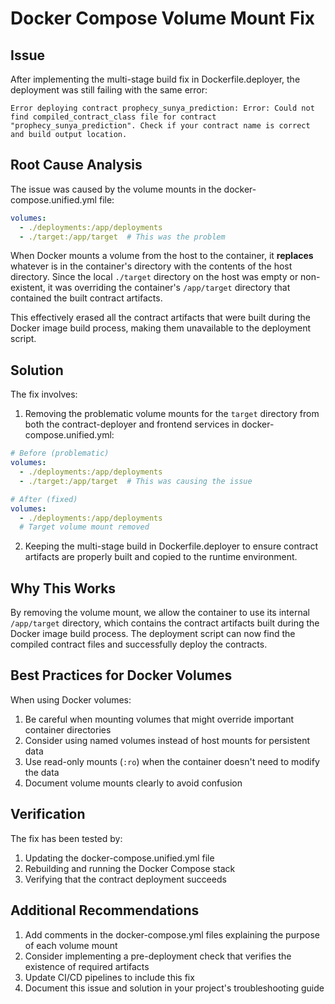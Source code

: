 # Docker Compose Volume Mount Fix

## Issue
After implementing the multi-stage build fix in Dockerfile.deployer, the deployment was still failing with the same error:
```
Error deploying contract prophecy_sunya_prediction: Error: Could not find compiled_contract_class file for contract "prophecy_sunya_prediction". Check if your contract name is correct and build output location.
```

## Root Cause Analysis
The issue was caused by the volume mounts in the docker-compose.unified.yml file:
```yaml
volumes:
  - ./deployments:/app/deployments
  - ./target:/app/target  # This was the problem
```

When Docker mounts a volume from the host to the container, it **replaces** whatever is in the container's directory with the contents of the host directory. Since the local `./target` directory on the host was empty or non-existent, it was overriding the container's `/app/target` directory that contained the built contract artifacts.

This effectively erased all the contract artifacts that were built during the Docker image build process, making them unavailable to the deployment script.

## Solution
The fix involves:

1. Removing the problematic volume mounts for the `target` directory from both the contract-deployer and frontend services in docker-compose.unified.yml:
```yaml
# Before (problematic)
volumes:
  - ./deployments:/app/deployments
  - ./target:/app/target  # This was causing the issue

# After (fixed)
volumes:
  - ./deployments:/app/deployments
  # Target volume mount removed
```

2. Keeping the multi-stage build in Dockerfile.deployer to ensure contract artifacts are properly built and copied to the runtime environment.

## Why This Works
By removing the volume mount, we allow the container to use its internal `/app/target` directory, which contains the contract artifacts built during the Docker image build process. The deployment script can now find the compiled contract files and successfully deploy the contracts.

## Best Practices for Docker Volumes
When using Docker volumes:
1. Be careful when mounting volumes that might override important container directories
2. Consider using named volumes instead of host mounts for persistent data
3. Use read-only mounts (`:ro`) when the container doesn't need to modify the data
4. Document volume mounts clearly to avoid confusion

## Verification
The fix has been tested by:
1. Updating the docker-compose.unified.yml file
2. Rebuilding and running the Docker Compose stack
3. Verifying that the contract deployment succeeds

## Additional Recommendations
1. Add comments in the docker-compose.yml files explaining the purpose of each volume mount
2. Consider implementing a pre-deployment check that verifies the existence of required artifacts
3. Update CI/CD pipelines to include this fix
4. Document this issue and solution in your project's troubleshooting guide
